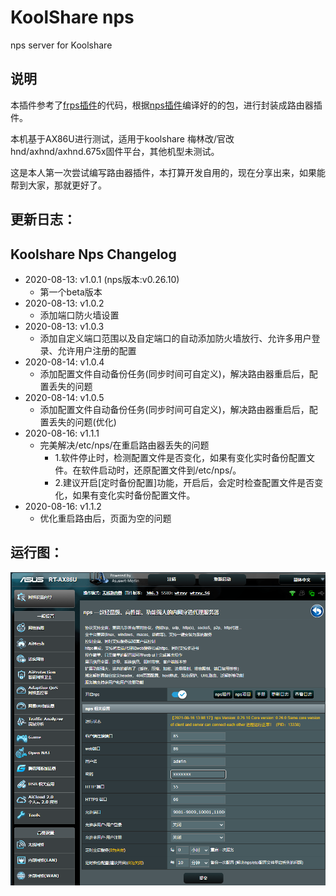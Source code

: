 # KoolShare nps

nps server for Koolshare

## 说明

本插件参考了[frps插件](https://github.com/koolshare/rogsoft)的代码，根据[nps插件](https://github.com/ehang-io/nps)编译好的的包，进行封装成路由器插件。

本机基于AX86U进行测试，适用于koolshare 梅林改/官改 hnd/axhnd/axhnd.675x固件平台，其他机型未测试。

这是本人第一次尝试编写路由器插件，本打算开发自用的，现在分享出来，如果能帮到大家，那就更好了。

## 更新日志：

Koolshare Nps Changelog
-------------------------------------------
- 2020-08-13: v1.0.1 (nps版本:v0.26.10)
  - 第一个beta版本
- 2020-08-13: v1.0.2
  - 添加端口防火墙设置
- 2020-08-13: v1.0.3
  - 添加自定义端口范围以及自定端口的自动添加防火墙放行、允许多用户登录、允许用户注册的配置
- 2020-08-14: v1.0.4
  - 添加配置文件自动备份任务(同步时间可自定义)，解决路由器重启后，配置丢失的问题
- 2020-08-14: v1.0.5
  - 添加配置文件自动备份任务(同步时间可自定义)，解决路由器重启后，配置丢失的问题(优化)
- 2020-08-16: v1.1.1
  - 完美解决/etc/nps/在重启路由器丢失的问题
    - 1.软件停止时，检测配置文件是否变化，如果有变化实时备份配置文件。在软件启动时，还原配置文件到/etc/nps/。
    - 2.建议开启[定时备份配置]功能，开启后，会定时检查配置文件是否变化，如果有变化实时备份配置文件。
- 2020-08-16: v1.1.2
  - 优化重启路由后，页面为空的问题


## 运行图：

![Snipaste_2021-08-16_13-08-41](doc/run.png)
